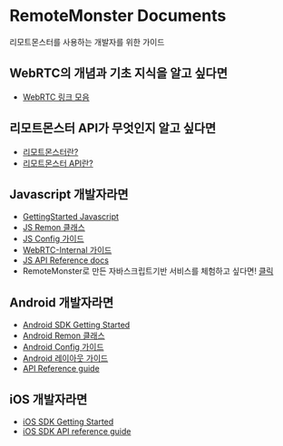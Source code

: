 # RemoteMonster Documents
리모트몬스터를 사용하는 개발자를 위한 가이드
## WebRTC의 개념과 기초 지식을 알고 싶다면
- [WebRTC 링크 모음](WebRTC.md)

## 리모트몬스터 API가 무엇인지 알고 싶다면
- [리모트몬스터란?](AboutUs.md)
- [리모트몬스터 API란?](Features.md)

## Javascript 개발자라면
- [GettingStarted Javascript](GettingStartedBrowserSDK.md)
- [JS Remon 클래스](RemonJsRemon.md)
- [JS Config 가이드](BrowserConfigGuide.md)
- [WebRTC-Internal 가이드](webrtc-internalGuide.md)
- [JS API Reference docs](https://remotemonster.github.io/browser-sdk/doc/)
- RemoteMonster로 만든 자바스크립트기반 서비스를 체험하고 싶다면! [클릭](https://remotemonster.github.io/Browser-SDK/full/)

## Android 개발자라면
- [Android SDK Getting Started](GettingStartedAndroidSDK.md)
- [Android Remon 클래스](RemondroidRemon.md)
- [Android Config 가이드](AndroidConfigGuide.md)
- [Android 레이아웃 가이드](RemondroidLayout.md)
- [API Reference guide](https://remotemonster.github.io/android-sdk/)

## iOS 개발자라면
- [iOS SDK Getting Started](GettingStartedIosSDK.md)
- [iOS SDK API reference guide](https://remotemonster.github.io/REMON-IOS/)
